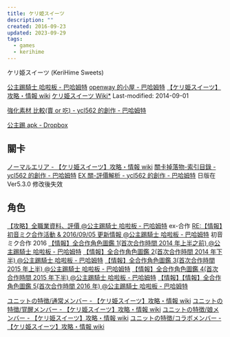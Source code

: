 ```yaml
---
title: ケリ姫スイーツ
description: ""
created: 2016-09-23
updated: 2023-09-29
tags:
  - games
  - kerihime
---
```


ケリ姫スイーツ (KeriHime Sweets)

[公主踢騎士 哈啦板 - 巴哈姆特](https://forum.gamer.com.tw/B.php?bsn=21781&subbsn=0)
[openway 的小屋 - 巴哈姆特](https://home.gamer.com.tw/homeindex.php?owner=openway)
[【ケリ姫スイーツ】攻略・情報 wiki](https://kerihime2.dip.jp/)
[ケリ姫スイーツ Wiki\*](http://wikiwiki.jp/kerihime2/?FrontPage) Last-modified: 2014-09-01

[強化素材 比較(賣 or 吃) - ycl562 的創作 - 巴哈姆特](https://home.gamer.com.tw/creationDetail.php?sn=2736786)

[公主踢 apk - Dropbox](https://www.dropbox.com/sh/08rzywt29mga5i7/AACc-0hs6j_e_IQumyugu-T6a?dl=0)

## 關卡

[ノーマルエリア - 【ケリ姫スイーツ】攻略・情報 wiki](https://kerihime2.dip.jp/index.php?ノーマルエリア)
[關卡掉落物-索引目錄 - ycl562 的創作 - 巴哈姆特](https://home.gamer.com.tw/creationDetail.php?sn=2911567)
[EX 關-評價解析 - ycl562 的創作 - 巴哈姆特](https://home.gamer.com.tw/creationDetail.php?sn=2668368) 日版在 Ver5.3.0 修改後失效

## 角色

[【攻略】全職業資料、評價 @公主踢騎士 哈啦板 - 巴哈姆特](http://forum.gamer.com.tw/C.php?bsn=21781&snA=1490&tnum=39) ex-合作
[RE:【情報】初音ミク合作活動 & 2016/09/05 更新情報 @公主踢騎士 哈啦板 - 巴哈姆特](http://forum.gamer.com.tw/Co.php?bsn=21781&sn=14995&subbsn=0) 初音ミク合作 2016
[【情報】全合作角色圖鑑 1(首次合作時間 2014 年上半之前) @公主踢騎士 哈啦板 - 巴哈姆特](http://forum.gamer.com.tw/C.php?bsn=21781&snA=4018&tnum=1)
[【情報】全合作角色圖鑑 2(首次合作時間 2014 年下半) @公主踢騎士 哈啦板 - 巴哈姆特](http://forum.gamer.com.tw/C.php?bsn=21781&snA=4019&tnum=1)
[【情報】全合作角色圖鑑 3(首次合作時間 2015 年上半) @公主踢騎士 哈啦板 - 巴哈姆特](http://forum.gamer.com.tw/C.php?bsn=21781&snA=4020&tnum=1)
[【情報】全合作角色圖鑑 4(首次合作時間 2015 年下半) @公主踢騎士 哈啦板 - 巴哈姆特](http://forum.gamer.com.tw/C.php?bsn=21781&snA=4021&tnum=1)
[【情報】【情報】全合作角色圖鑑 5(首次合作時間 2016 年) @公主踢騎士 哈啦板 - 巴哈姆特](http://forum.gamer.com.tw/C.php?bsn=21781&snA=4022&tnum=1)

[ユニットの特徴/通常メンバー - 【ケリ姫スイーツ】攻略・情報 wiki](https://kerihime2.dip.jp/index.php?ユニットの特徴%2F通常メンバー)
[ユニットの特徴/覚醒メンバー - 【ケリ姫スイーツ】攻略・情報 wiki](https://kerihime2.dip.jp/index.php?ユニットの特徴%2F覚醒メンバー)
[ユニットの特徴/娘メンバー - 【ケリ姫スイーツ】攻略・情報 wiki](https://kerihime2.dip.jp/index.php?ユニットの特徴%2F娘メンバー)
[ユニットの特徴/コラボメンバー - 【ケリ姫スイーツ】攻略・情報 wiki](https://kerihime2.dip.jp/index.php?ユニットの特徴%2Fコラボメンバー)
